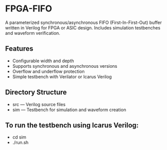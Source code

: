 # FPGA-FIFO
A parameterized synchronous/asynchronous FIFO (First-In-First-Out) buffer written in Verilog for FPGA or ASIC design.
Includes simulation testbenches and waveform verification.

## Features
* Configurable width and depth 
* Supports synchronous and asynchronous versions 
* Overflow and underflow protection 
* Simple testbench with Verilator or Icarus Verilog 

## Directory Structure
* src — Verilog source files
* sim — Testbench for simulation and waveform creation  

## To run the testbench using Icarus Verilog:
* cd sim
* ./run.sh
